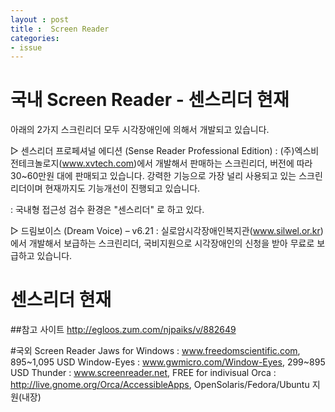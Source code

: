 ```yaml
---
layout : post
title :  Screen Reader
categories: 
- issue
---
```




# 국내 Screen Reader - 센스리더 현재

아래의 2가지 스크린리더 모두 시각장애인에 의해서 개발되고 있습니다.  

▷ 센스리더 프로페셔널 에디션 (Sense Reader Professional Edition)
  : (주)엑스비전테크놀로지(www.xvtech.com)에서 개발해서 판매하는 스크린리더, 버전에 따라 30~60만원 대에 판매되고 있습니다. 강력한 기능으로 가장 널리 사용되고 있는 스크린리더이며 현재까지도 기능개선이 진행되고 있습니다. 

  : 국내형 접근성 검수 환경은  "센스리더" 로 하고 있다. 


▷ 드림보이스 (Dream Voice) – v6.21 
  : 실로암시각장애인복지관(www.silwel.or.kr)에서 개발해서 보급하는 스크린리더, 국비지원으로 시각장애인의 신청을 받아 무료로 보급하고 있습니다.


# 센스리더 현재   


##참고 사이트 
http://egloos.zum.com/njpaiks/v/882649






#국외 Screen Reader
Jaws for Windows : www.freedomscientific.com, 895~1,095 USD 
Window-Eyes : www.gwmicro.com/Window-Eyes, 299~895 USD 
Thunder : www.screenreader.net, FREE for indivisual 
Orca : http://live.gnome.org/Orca/AccessibleApps, OpenSolaris/Fedora/Ubuntu 지원(내장)







 



